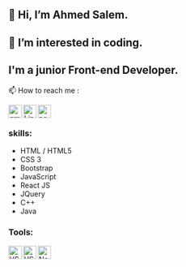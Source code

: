 ## 👋 Hi, I’m Ahmed Salem.
## 👀 I’m interested in coding.
## I'm a junior Front-end Developer.
📫 How to reach me :

[<img align="left" alt="gmail" width="26px" src="https://cdn.jsdelivr.net/npm/simple-icons@3.13.0/icons/gmail.svg" />](mailto:el3amed22@gmail.com)
[<img align="left" alt="Linkedin" width="26px" src="https://cdn.jsdelivr.net/npm/simple-icons@v3/icons/linkedin.svg" />](https://www.linkedin.com/in/ahmed-salem-2600b51a4)
[<img align="left" alt="portfolio" width="26px" src="https://cdn.jsdelivr.net/gh/el3amed74/portfolio@main/image/logo.svg" />](https://el3amed74.github.io/portfolio/)
<br />
##
### skills:
-  HTML / HTML5 <br/>
- CSS 3 <br/>
- Bootstrap <br/>
- JavaScript <br/>
- React JS<br/>
- JQuery<br/>
- C++ <br/>
- Java <br/>
### Tools:
<img align="left" alt="VS" width="26px" src="https://static.wikia.nocookie.net/logopedia/images/e/e4/Visual_Studio_2013_Logo.svg/revision/latest/scale-to-width-down/250?cb=20191221122625" />
<img align="left" alt="VS code" width="26px" src="https://upload.wikimedia.org/wikipedia/commons/thumb/9/9a/Visual_Studio_Code_1.35_icon.svg/1024px-Visual_Studio_Code_1.35_icon.svg.png" />
<img align="left" alt="NetBeans" width="26px" src="https://upload.wikimedia.org/wikipedia/commons/thumb/9/98/Apache_NetBeans_Logo.svg/444px-Apache_NetBeans_Logo.svg.png" />

